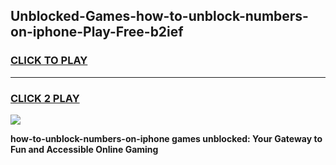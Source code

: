 
## Unblocked-Games-how-to-unblock-numbers-on-iphone-Play-Free-b2ief
<h3>
<a href="https://premium76.site?title=how-to-unblock-numbers-on-iphone&ref=12A">CLICK TO PLAY</a></h3>
<hr>

<h3>
<a href="https://premium76.site?title=how-to-unblock-numbers-on-iphone&ref=12A">CLICK 2 PLAY</a>
  
</h3>

<a href="https://premium76.site?title=how-to-unblock-numbers-on-iphone&ref=12A"><img src="https://clearcache.store/games.png"></a>


**how-to-unblock-numbers-on-iphone games unblocked: Your Gateway to Fun and Accessible Online Gaming**

